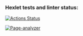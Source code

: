 ### Hexlet tests and linter status:
[![Actions Status](https://github.com/SeleznevaMarina/python-project-83/workflows/hexlet-check/badge.svg)](https://github.com/SeleznevaMarina/python-project-83/actions)

[![Page-analyzer](https://github.com/SeleznevaMarina/python-project-83/workflows/page-analyzer/badge.svg)](https://railway.app/project/e8589af6-ec0c-4b27-a84a-f562ac36fd98/service/c97c52df-adba-4479-80ae-3abf279c9951?id=42d3d0a4-76c3-466f-8ac8-67537a8fb9db)

